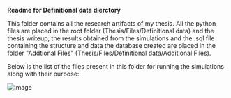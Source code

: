 **Readme for Definitional data dierctory**

This folder contains all the research artifacts of my thesis. All the python files are placed in the root folder (Thesis/Files/Definitional data) and the thesis writeup, the results obtained from the simulations and the .sql file containing the structure and data the database created are placed in the folder "Addtional Files" (Thesis/Files/Definitional data/Additional Files).

Below is the list of the files present in this folder for running the simulations along with their purpose:


![image](https://github.com/amondal8/masters-thesis/assets/134355254/080b631a-1f19-488d-9cdb-760fb57aeded)

